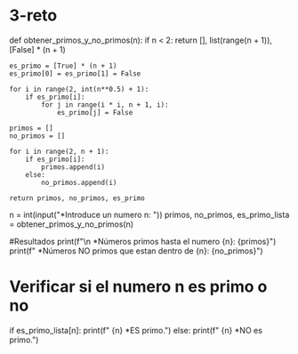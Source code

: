 # 3-reto
def obtener_primos_y_no_primos(n):
    if n < 2:
        return [], list(range(n + 1)), [False] * (n + 1)

    es_primo = [True] * (n + 1)
    es_primo[0] = es_primo[1] = False

    for i in range(2, int(n**0.5) + 1):
        if es_primo[i]:
            for j in range(i * i, n + 1, i):
                es_primo[j] = False

    primos = []
    no_primos = []

    for i in range(2, n + 1):
        if es_primo[i]:
            primos.append(i)
        else:
            no_primos.append(i)
             
    return primos, no_primos, es_primo


n = int(input("*Introduce un numero n: "))
primos, no_primos, es_primo_lista = obtener_primos_y_no_primos(n)

#Resultados
print(f"\n *Números primos hasta el numero {n}: {primos}")
print(f" *Números NO primos que estan dentro de {n}: {no_primos}")

# Verificar si el numero n es primo o no
if es_primo_lista[n]:
    print(f" {n} *ES primo.")
else:
    print(f" {n} *NO es primo.")
